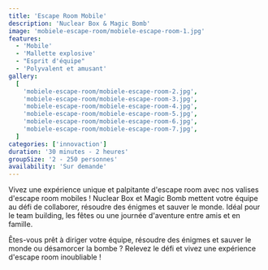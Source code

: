 ```yaml
---
title: 'Escape Room Mobile'
description: 'Nuclear Box & Magic Bomb'
image: 'mobiele-escape-room/mobiele-escape-room-1.jpg'
features:
  - 'Mobile'
  - 'Mallette explosive'
  - "Esprit d'équipe"
  - 'Polyvalent et amusant'
gallery:
  [
    'mobiele-escape-room/mobiele-escape-room-2.jpg',
    'mobiele-escape-room/mobiele-escape-room-3.jpg',
    'mobiele-escape-room/mobiele-escape-room-4.jpg',
    'mobiele-escape-room/mobiele-escape-room-5.jpg',
    'mobiele-escape-room/mobiele-escape-room-6.jpg',
    'mobiele-escape-room/mobiele-escape-room-7.jpg',
  ]
categories: ['innovaction']
duration: '30 minutes - 2 heures'
groupSize: '2 - 250 personnes'
availability: 'Sur demande'
---
```


Vivez une expérience unique et palpitante d'escape room avec nos valises d'escape room mobiles ! Nuclear Box et Magic Bomb mettent votre équipe au défi de collaborer, résoudre des énigmes et sauver le monde. Idéal pour le team building, les fêtes ou une journée d'aventure entre amis et en famille.

Êtes-vous prêt à diriger votre équipe, résoudre des énigmes et sauver le monde ou désamorcer la bombe ? Relevez le défi et vivez une expérience d'escape room inoubliable !
